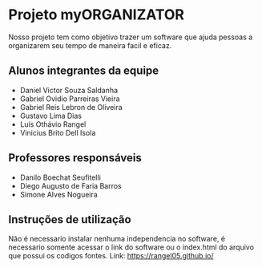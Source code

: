# Projeto myORGANIZATOR
Nosso projeto tem como objetivo trazer um software que ajuda pessoas a organizarem seu tempo de maneira facil e eficaz. 

## Alunos integrantes da equipe

* Daniel Victor Souza Saldanha
* Gabriel Ovidio Parreiras Vieira
* Gabriel Reis Lebron de Oliveira
* Gustavo Lima Dias
* Luís Othávio Rangel
* Vinicius Brito Dell Isola

## Professores responsáveis

* Danilo Boechat Seufitelli
* Diego Augusto de Faria Barros
* Simone Alves Nogueira

## Instruções de utilização

Não é necessario instalar nenhuma independencia no software, é necessario somente acessar o link do software ou o index.html do arquivo que possui os codigos fontes. 
Link: https://rangel05.github.io/
